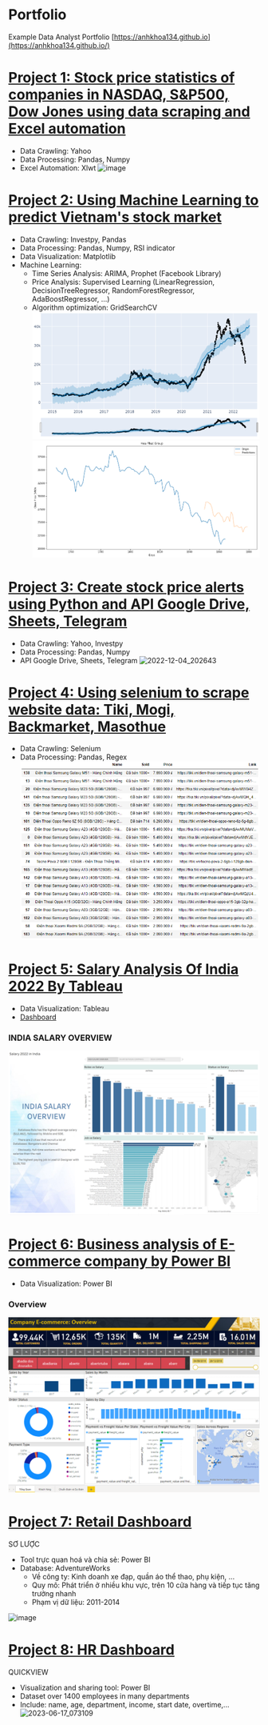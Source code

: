 
# Portfolio
Example Data Analyst Portfolio
[https://anhkhoa134.github.io](https://anhkhoa134.github.io/)


#
# [Project 1: Stock price statistics of companies in NASDAQ, S&P500, Dow Jones using data scraping and Excel automation](https://github.com/anhkhoa134/portfolio/tree/main/Project_1)
* Data Crawling: Yahoo
* Data Processing: Pandas, Numpy
* Excel Automation: Xlwt
![image](https://user-images.githubusercontent.com/108108639/215115100-77de0562-f668-4721-8c69-642121b4b3d5.png)

# [Project 2: Using Machine Learning to predict Vietnam's stock market](https://github.com/anhkhoa134/portfolio/blob/main/Project_2)
* Data Crawling: Investpy, Pandas
* Data Processing: Pandas, Numpy, RSI indicator
* Data Visualization: Matplotlib
* Machine Learning:
  * Time Series Analysis: ARIMA, Prophet (Facebook Library)
  * Price Analysis: Supervised Learning (LinearRegression, DecisionTreeRegressor, RandomForestRegressor, AdaBoostRegressor, ...)
  * Algorithm optimization: GridSearchCV
![Prophet Chart](https://raw.githubusercontent.com/anhkhoa134/portfolio/main/Project_1/images/2022-06-25_183113.png)
![Plot Chart](https://raw.githubusercontent.com/anhkhoa134/portfolio/main/Project_1/images/2022-06-25_211443.png)

#
# [Project 3: Create stock price alerts using Python and API Google Drive, Sheets, Telegram](https://github.com/anhkhoa134/portfolio/tree/main/Project_3)
* Data Crawling: Yahoo, Investpy
* Data Processing: Pandas, Numpy
* API Google Drive, Sheets, Telegram
![2022-12-04_202643](https://user-images.githubusercontent.com/108108639/215137534-5cb2e6c1-0c12-4bf0-82dd-80a58fb02d0c.png)

# 
# [Project 4: Using selenium to scrape website data: Tiki, Mogi, Backmarket, Masothue](https://github.com/anhkhoa134/portfolio/tree/main/Project_4)
* Data Crawling: Selenium
* Data Processing: Pandas, Regex
![](https://raw.githubusercontent.com/anhkhoa134/portfolio/main/Project_2/images/2022-06-30_004602.png)

#
# [Project 5: Salary Analysis Of India 2022 By Tableau](https://github.com/anhkhoa134/portfolio/tree/main/Project_5)
* Data Visualization: Tableau
* [Dashboard](https://public.tableau.com/app/profile/le.anh.khoa/viz/SalaryIndia/Salary2022inIndia?publish=yes)
### INDIA SALARY OVERVIEW
![](https://raw.githubusercontent.com/anhkhoa134/portfolio/main/Project_4/images/2022-08-14_074424.png)

#
# [Project 6: Business analysis of E-commerce company by Power BI](https://github.com/anhkhoa134/portfolio/tree/main/Project_6)
* Data Visualization: Power BI
### Overview
![](https://raw.githubusercontent.com/anhkhoa134/portfolio/main/Project_3/images/2022-08-11_203506.png)

#
# [Project 7: Retail Dashboard](https://github.com/anhkhoa134/portfolio/tree/main/Project_7)
SƠ LƯỢC
* Tool trực quan hoá và chia sẻ: Power BI
* Database: AdventureWorks
  * Về công ty: Kinh doanh xe đạp, quần áo thể thao, phụ kiện, ...
  * Quy mô: Phát triển ở nhiều khu vực, trên 10 cửa hàng và tiếp tục tăng trưởng nhanh
  * Phạm vị dữ liệu: 2011-2014

![image](https://github.com/anhkhoa134/portfolio/assets/108108639/7754243b-6983-4cda-92c3-66a823060edc)

# [Project 8: HR Dashboard](https://github.com/anhkhoa134/portfolio/tree/main/Project_8)
QUICKVIEW
* Visualization and sharing tool: Power BI
* Dataset over 1400 employees in many departments
* Include: name, age, department, income, start date, overtime,...
![2023-06-17_073109](https://github.com/anhkhoa134/portfolio/assets/108108639/0f3ac283-1968-4082-b06c-a4fca950e4b2)
